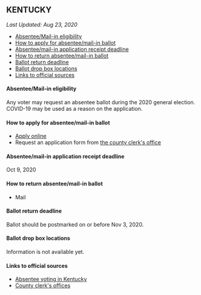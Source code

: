 ## KENTUCKY

*Last Updated: Aug 23, 2020*

* [Absentee/Mail-in eligibility](#absenteemail-in-eligibility)
* [How to apply for absentee/mail-in ballot](#how-to-apply-for-absenteemail-in-ballot)
* [Absentee/mail-in application receipt deadline](#absenteemail-in-application-receipt-deadline)
* [How to return absentee/mail-in ballot](#how-to-return-absenteemail-in-ballot)
* [Ballot return deadline](#ballot-return-deadline)
* [Ballot drop box locations](#ballot-drop-box-locations)
* [Links to official sources](#links-to-official-sources)


#### Absentee/Mail-in eligibility
Any voter may request an absentee ballot during the 2020 general election. COVID-19 may be used as a reason on the application.


#### How to apply for absentee/mail-in ballot
* [Apply online](https://vrsws.sos.ky.gov/abrweb/)
* Request an application form from [the county clerk's office](https://elect.ky.gov/About-Us/Pages/County-Clerks.aspx)


#### Absentee/mail-in application receipt deadline
Oct 9, 2020


#### How to return absentee/mail-in ballot
* Mail


#### Ballot return deadline
Ballot should be postmarked on or before Nov 3, 2020.


#### Ballot drop box locations
Information is not available yet.


#### Links to official sources
* [Absentee voting in Kentucky](https://elect.ky.gov/Voters/Pages/Absentee-Voting.aspx)
* [County clerk's offices](https://elect.ky.gov/About-Us/Pages/County-Clerks.aspx)
